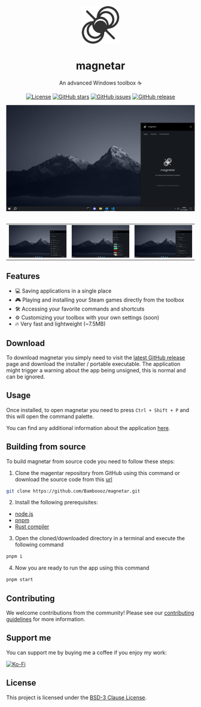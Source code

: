 <div align="center">
  <picture>
    <source width="120" media="(prefers-color-scheme: dark)" srcset="https://github.com/Bamboooz/magnetar/blob/main/public/dark_theme_icon.png?raw=true">
    <source width="120" media="(prefers-color-scheme: light)" srcset="https://github.com/Bamboooz/magnetar/blob/main/public/light_theme_icon.png?raw=true">
    <img alt="magnetar logo" width="100" src="https://github.com/Bamboooz/magnetar/blob/main/public/light_theme_icon.png?raw=true">
  </picture>
  <h1>magnetar</h1>
  <p>An advanced Windows toolbox ☕</p>

  [![License](https://img.shields.io/github/license/Bamboooz/magnetar)](https://github.com/Bamboooz/magnetar/blob/main/LICENSE)
  [![GitHub stars](https://img.shields.io/github/stars/Bamboooz/magnetar)](https://github.com/Bamboooz/magnetar/stargazers)
  [![GitHub issues](https://img.shields.io/github/issues/Bamboooz/magnetar)](https://github.com/Bamboooz/magnetar/issues)
  [![GitHub release](https://img.shields.io/github/v/release/Bamboooz/magnetar)](https://github.com/Bamboooz/magnetar/releases)
</div>

<div align="center">
  <img alt="magnetar preview" width="800" src="https://github.com/Bamboooz/magnetar/blob/main/public/home_preview.png?raw=true">
</div>

<br />

<table>
  <tr>
    <td><img alt="apps preview" src="https://github.com/Bamboooz/magnetar/blob/main/public/apps_preview.png?raw=true">
    <td><img alt="games preview" src="https://github.com/Bamboooz/magnetar/blob/main/public/games_preview.png?raw=true">
    <td><img alt="commands preview" src="https://github.com/Bamboooz/magnetar/blob/main/public/commands_preview.png?raw=true">
</table>

## Features

- 💻 Saving applications in a single place
- 🎮 Playing and installing your Steam games directly from the toolbox
- 🛠 Accessing your favorite commands and shortcuts
- ⚙️ Customizing your toolbox with your own settings (soon)
- 🔥 Very fast and lightweight (~7.5MB)

## Download

To download magnetar you simply need to visit the [latest GitHub release](https://github.com/Bamboooz/magnetar/releases/latest) page and download the installer / portable executable. The application might trigger a warning about the app being unsigned, this is normal and can be ignored.

## Usage

Once installed, to open magnetar you need to press `Ctrl + Shift + P` and this will open the command palette.

You can find any additional information about the application [here](https://github.com/Bamboooz/magnetar/wiki).

## Building from source

To build magnetar from source code you need to follow these steps:

1. Clone the magentar repository from GitHub using this command or download the source code from this [url](https://github.com/Bamboooz/magnetar/releases/latest)

```bash
git clone https://github.com/Bamboooz/magnetar.git
```

2. Install the following prerequisites:

- [node.js](https://nodejs.org/en/download/prebuilt-installer)
- [pnpm](https://pnpm.io/installation#using-npm)
- [Rust compiler](https://www.rust-lang.org/tools/install)

3. Open the cloned/downloaded directory in a terminal and execute the following command

```bash
pnpm i
```

4. Now you are ready to run the app using this command

```bash
pnpm start
```

## Contributing

We welcome contributions from the community! Please see our [contributing guidelines](./.github/CONTRIBUTING.md) for more information.

## Support me

You can support me by buying me a coffee if you enjoy my work:

<a href="https://ko-fi.com/Bamboooz" target="_blank">
  <img alt="Ko-Fi" src="https://help.ko-fi.com/hc/article_attachments/11833788361117">
</a>

## License

This project is licensed under the [BSD-3 Clause License](LICENSE).

